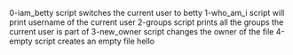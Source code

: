 0-iam_betty script switches the current user to betty
1-who_am_i script will print username of the current user
2-groups script prints all the groups the current user is part of
3-new_owner script changes the owner of the file
4-empty script creates an empty file hello
